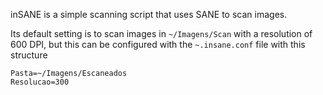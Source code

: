 inSANE is a simple scanning script that uses SANE to scan images.

Its default setting is to scan images in `~/Imagens/Scan` with a resolution of 600 DPI, but this can be configured with the `~.insane.conf` file with this structure

```
Pasta=~/Imagens/Escaneados
Resolucao=300
```

